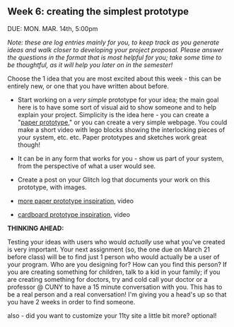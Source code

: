 ## Week 6: creating the simplest prototype

DUE: MON. MAR. 14th, 5:00pm

_Note: these are log entries mainly for you, to keep track as you generate ideas and walk closer to developing your project proposal. Please answer the questions in the format that is most helpful for you; take some time to be thoughtful, as it will help you later on in the semester!_

Choose the 1 idea that you are most excited about this week - this can be entirely new, or one that you have written about before. 

- Start working on a _very simple_ prototype for your idea; the main goal here is to have some sort of visual aid to show someone and to help explain your project. Simplicity is the idea here - you can create a "[paper prototype](https://usabilitygeek.com/paper-prototyping-as-a-usability-testing-technique/)," or you can create a very simple webpage. You could make a short video with lego blocks showing the interlocking pieces of your system, etc. etc.  Paper prototypes and sketches work great though! 
- It can be in any form that works for you - show us part of your system, from the perspective of what a user would see.
- Create a post on your Glitch log that documents your work on this prototype, with images.

- [more paper prototype inspiration](https://www.youtube.com/watch?v=y20E3qBmHpg), video
- [cardboard prototype inspiration](https://www.youtube.com/watch?v=k_9Q-KDSb9o), video

**THINKING AHEAD:**

Testing your ideas with users who would _actually_ use what you've created is very important. Your next assignment (so, the one due on March 21 before class) will be to find just 1 person who would actually be a user of your program. Who are you designing for? How can you find this person? If you are creating something for children, talk to a kid in your family; if you are creating something for doctors, try and cold call your doctor or a professor @ CUNY to have a 15 minute conversation with you. This has to be a real person and a real conversation! I'm giving you a head's up so that you have 2 weeks in order to find someone.

also - did you want to customize your 11ty site a little bit more? optional!

